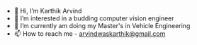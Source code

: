 - 👋 Hi, I’m Karthik Arvind
- 👀 I’m interested in a budding computer vision engineer
- 🌱 I’m currently am doing my Master's in Vehicle Engineering
- 📫 How to reach me - arvindwaskarthik@gmail.com

<!---
karthikarvind1295/karthikarvind1295 is a ✨ special ✨ repository because its `README.md` (this file) appears on your GitHub profile.
You can click the Preview link to take a look at your changes.
--->
